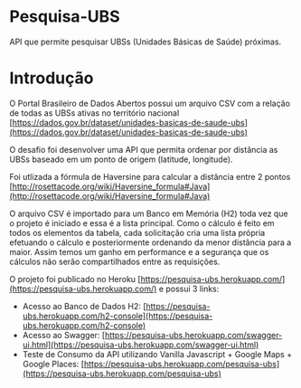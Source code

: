 # Pesquisa-UBS
API que permite pesquisar UBSs (Unidades Básicas de Saúde) próximas.

# Introdução
O Portal Brasileiro de Dados Abertos possui um arquivo CSV com a relação de todas as UBSs ativas no território nacional [https://dados.gov.br/dataset/unidades-basicas-de-saude-ubs](https://dados.gov.br/dataset/unidades-basicas-de-saude-ubs)

O desafio foi desenvolver uma API que permita ordenar por distância as UBSs baseado em um ponto de origem (latitude, longitude).

Foi utlizada a fórmula de Haversine para calcular a distância entre 2 pontos [http://rosettacode.org/wiki/Haversine_formula#Java](http://rosettacode.org/wiki/Haversine_formula#Java)

O arquivo CSV é importado para um Banco em Memória (H2) toda vez que o projeto é iniciado e essa é a lista principal. Como o cálculo é feito em todos os elementos da tabela, cada solicitação cria uma lista própria efetuando o cálculo e posteriormente ordenando da menor distância para a maior. Assim temos um ganho em performance e a segurança que os cálculos não serão compartilhados entre as requisições.

O projeto foi publicado no Heroku [https://pesquisa-ubs.herokuapp.com/](https://pesquisa-ubs.herokuapp.com/) e possui 3 links:
- Acesso ao Banco de Dados H2: [https://pesquisa-ubs.herokuapp.com/h2-console](https://pesquisa-ubs.herokuapp.com/h2-console)
- Acesso ao Swagger: [https://pesquisa-ubs.herokuapp.com/swagger-ui.html](https://pesquisa-ubs.herokuapp.com/swagger-ui.html)
- Teste de Consumo da API utilizando Vanilla Javascript + Google Maps + Google Places: [https://pesquisa-ubs.herokuapp.com/pesquisa-ubs](https://pesquisa-ubs.herokuapp.com/pesquisa-ubs)


